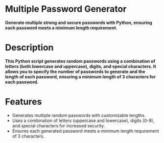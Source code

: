 # Multiple Password Generator
**Generate multiple strong and secure passwords with Python, ensuring each password meets a minimum length requirement.**
# Description
**This Python script generates random passwords using a combination of letters (both lowercase and uppercase), digits, and special characters. It allows you to specify the number of passwords to generate and the length of each password, ensuring a minimum length of 3 characters for each password.**
# Features
* Generates multiple random passwords with customizable lengths.
* Uses a combination of letters (uppercase and lowercase), digits (0-9), and special characters for increased security.
* Ensures each generated password meets a minimum length requirement of 3 characters.
